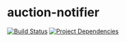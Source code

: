 # auction-notifier

[![Build Status](https://travis-ci.org/dellinger/auction-notifier.svg?branch=master)](https://travis-ci.org/dellinger/auction-notifier) 
[![Project Dependencies](https://david-dm.org/dellinger/auction-notifier.svg)](https://david-dm.org/dellinger/auction-notifier.svg) 
